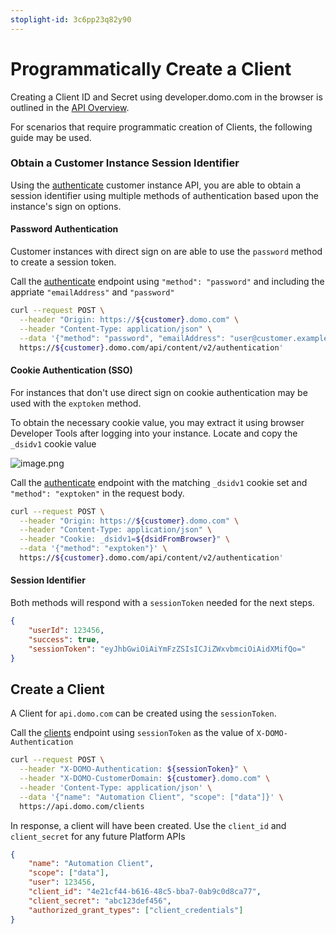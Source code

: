 ```yaml
---
stoplight-id: 3c6pp23q82y90
---
```


# Programmatically Create a Client

Creating a Client ID and Secret using developer.domo.com in the browser is outlined in the [API Overview](../docs/API-Reference/Domo-APIs/API-Authentication.yaml).

For scenarios that require programmatic creation of Clients, the following guide may be used.

### Obtain a Customer Instance Session Identifier

Using the [authenticate](../Instance-Authetication.json/paths/~1api~1content~1v2~1authentication/post) customer instance API, you are able to obtain a session identifier using multiple methods of authentication based upon the instance's sign on options.

#### Password Authentication

Customer instances with direct sign on are able to use the `password` method to create a session token.

Call the [authenticate](../Instance-Authetication.json/paths/~1api~1content~1v2~1authentication/post) endpoint using `"method": "password"` and including the appriate `"emailAddress"` and `"password"`

```bash
curl --request POST \
  --header "Origin: https://${customer}.domo.com" \
  --header "Content-Type: application/json" \
  --data '{"method": "password", "emailAddress": "user@customer.example", "password": "hunter2"}' \
  https://${customer}.domo.com/api/content/v2/authentication'

```

#### Cookie Authentication (SSO)

For instances that don't use direct sign on cookie authentication may be used with the `exptoken` method.

To obtain the necessary cookie value, you may extract it using browser Developer Tools after logging into your instance.
Locate and copy the `_dsidv1` cookie value

![image.png](../assets/images/image-98.png)

Call the [authenticate](../Instance-Authetication.json/paths/~1api~1content~1v2~1authentication/post) endpoint with the matching `_dsidv1` cookie set and `"method": "exptoken"` in the request body.

```bash
curl --request POST \
  --header "Origin: https://${customer}.domo.com" \
  --header "Content-Type: application/json" \
  --header "Cookie: _dsidv1=${dsidFromBrowser}" \
  --data '{"method": "exptoken"}' \
  https://${customer}.domo.com/api/content/v2/authentication'
```

#### Session Identifier

Both methods will respond with a `sessionToken` needed for the next steps.

```json
{
	"userId": 123456,
	"success": true,
	"sessionToken": "eyJhbGwiOiAiYmFzZSIsICJiZWxvbmciOiAidXMifQo="
}
```

## Create a Client

A Client for `api.domo.com` can be created using the `sessionToken`.

Call the [clients](Client-API.yaml/paths/~1clients/post) endpoint using `sessionToken` as the value of `X-DOMO-Authentication`

```bash
curl --request POST \
  --header "X-DOMO-Authentication: ${sessionToken}" \
  --header "X-DOMO-CustomerDomain: ${customer}.domo.com" \
  --header 'Content-Type: application/json' \
  --data '{"name": "Automation Client", "scope": ["data"]}' \
  https://api.domo.com/clients
```

In response, a client will have been created. Use the `client_id` and `client_secret` for any future Platform APIs

```json
{
	"name": "Automation Client",
	"scope": ["data"],
	"user": 123456,
	"client_id": "4e21cf44-b616-48c5-bba7-0ab9c0d8ca77",
	"client_secret": "abc123def456",
	"authorized_grant_types": ["client_credentials"]
}
```
